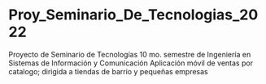 # Proy_Seminario_De_Tecnologias_2022
Proyecto de Seminario de Tecnologías
10 mo. semestre de Ingeniería en Sistemas de Información y Comunicación
Aplicación móvil de ventas por catalogo; dirigida a tiendas de barrio y pequeñas empresas
